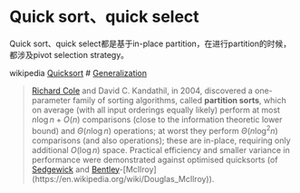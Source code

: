 # Quick sort、quick select

Quick sort、quick select都是基于in-place partition，在进行partition的时候，都涉及pivot selection strategy。

wikipedia [Quicksort](https://en.wikipedia.org/wiki/Quicksort) # [Generalization](https://en.wikipedia.org/wiki/Quicksort#Generalization)

> [Richard Cole](https://en.wikipedia.org/wiki/Richard_J._Cole) and David C. Kandathil, in 2004, discovered a one-parameter family of sorting algorithms, called **partition sorts**, which on average (with all input orderings equally likely) perform at most $n\log n+{O}(n)$ comparisons (close to the information theoretic lower bound) and ${\Theta }(n\log n)$ operations; at worst they perform ${\Theta }(n\log ^{2}n)$ comparisons (and also operations); these are in-place, requiring only additional ${O}(\log n)$ space. Practical efficiency and smaller variance in performance were demonstrated against optimised quicksorts (of [Sedgewick](https://en.wikipedia.org/wiki/Robert_Sedgewick_(computer_scientist)) and [Bentley](https://en.wikipedia.org/wiki/Jon_Bentley_(computer_scientist))-[McIlroy](https://en.wikipedia.org/wiki/Douglas_McIlroy)).